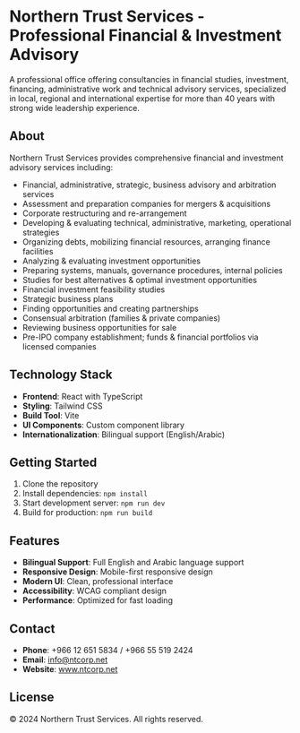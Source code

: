 # Northern Trust Services - Professional Financial & Investment Advisory

A professional office offering consultancies in financial studies, investment, financing, administrative work and technical advisory services, specialized in local, regional and international expertise for more than 40 years with strong wide leadership experience.

## About

Northern Trust Services provides comprehensive financial and investment advisory services including:

- Financial, administrative, strategic, business advisory and arbitration services
- Assessment and preparation companies for mergers & acquisitions
- Corporate restructuring and re-arrangement
- Developing & evaluating technical, administrative, marketing, operational strategies
- Organizing debts, mobilizing financial resources, arranging finance facilities
- Analyzing & evaluating investment opportunities
- Preparing systems, manuals, governance procedures, internal policies
- Studies for best alternatives & optimal investment opportunities
- Financial investment feasibility studies
- Strategic business plans
- Finding opportunities and creating partnerships
- Consensual arbitration (families & private companies)
- Reviewing business opportunities for sale
- Pre-IPO company establishment; funds & financial portfolios via licensed companies

## Technology Stack

- **Frontend**: React with TypeScript
- **Styling**: Tailwind CSS
- **Build Tool**: Vite
- **UI Components**: Custom component library
- **Internationalization**: Bilingual support (English/Arabic)

## Getting Started

1. Clone the repository
2. Install dependencies: `npm install`
3. Start development server: `npm run dev`
4. Build for production: `npm run build`

## Features

- **Bilingual Support**: Full English and Arabic language support
- **Responsive Design**: Mobile-first responsive design
- **Modern UI**: Clean, professional interface
- **Accessibility**: WCAG compliant design
- **Performance**: Optimized for fast loading

## Contact

- **Phone**: +966 12 651 5834 / +966 55 519 2424
- **Email**: info@ntcorp.net
- **Website**: www.ntcorp.net

## License

© 2024 Northern Trust Services. All rights reserved.
